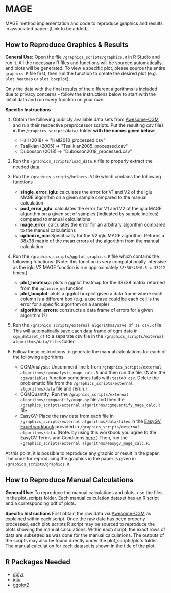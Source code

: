 # MAGE
MAGE method implementation and code to reproduce graphics and results in associated paper: [Link to be added].

## How to Reproduce Graphics & Results
**General Use:** Open the file `/graphics_scripts/graphics.R` in R Studio and run it. All the necessary R files and functions will be sourced automatically, and plots will be generated. To view a specific plot, please source the entire `graphics.R` file first, then run the function to create the desired plot (e.g. `plot_heatmap` or `plot_boxplot`).

Only the data with the final results of the different algorithms is included due to privacy concerns - follow the instructions below to start with the initial data and run every function on your own.

**Specific Instructions**
1. Obtain the following publicly available data sets from [Awesome-CGM](https://github.com/irinagain/Awesome-CGM) and run their respective preprocessor scripts. Put the resulting csv files in the `/graphics_scripts/data/` folder **with the names given below**:
	- Hall (2018) => "Hall2018_processed.csv"
	- Tsalikian (2005) => "Tsalikian2005_processed.csv"
	- Dubosson (2018) => "Dubosson2018_processed.csv"

2. Run the `/graphics_scripts/load_data.R` file to properly extract the needed data.
3. Run the `/graphics_scripts/helpers.R` file which contains the following functions
	- **single_error_iglu**: calculates the error for V1 and V2 of the iglu MAGE algorithm on a given sample compared to the manual calculation
	- **pod_error_iglu**: calculates the error for V1 and V2 of the iglu MAGE algorithm on a given set of samples (indicated by sample indices) compared to manual calculations
	- **mage_error**: calculates the error for an arbitrary algorithm compared to the manual calculations
	- **optimize_ma:** Specifically for the V2 iglu MAGE algorithm. Returns a 38x38 matrix of the mean errors of the algorithm from the manual calculation
4. Run the `/graphics_scripts/ggplot_graphics.R` file which contains the following functions. (Note: this function is very computationally intensive as the iglu V2 MAGE function is run approximately `38*38*46*0.5 = 33212` times.)
	- **plot_heatmap**: plots a ggplot heatmap for the 38x38 matrix returned from the `optimize_ma` function
	- **plot_boxplot**: plots a ggplot boxplot given a data frame where each column is a different box (e.g. a use case could be each cell is the error for a specific algorithm on a sample)
	- **algorithm_errors**: constructs a data frame of errors for a given algorithm (?)
5. Run the `/graphics_scripts/external algorithms/save_df_as_csv.R` file. This will automatically save each data frame of cgm data in `cgm_dataset_df` to a separate csv file in the `/graphics_scripts/external algorithms/data/files` folder.
6. Follow these instructions to generate the manual calculations for each of the following algorithms
	- CGMAnalysis: Uncomment line 5 from `/graphics_scripts/external algorithms/cgmanalysis_mage_calc.R` and then run the file. (Note: the `cgmvariables` function sometimes fails with `test40.csv`. Delete the problematic file from the `/graphics_scripts/external algorithms/data` file and rerun.)
	- CGMQuantify: Run the `/graphics_scripts/external algorithms/cgmquantify/mage.py` file and then the `/graphics_scripts/external algorithms/cgmquantify_mage_calc.R` file
	- EasyGV: Place the raw data from each file in `/graphics_scripts/external algorithms/data/files` in the [EasyGV Excel workbook](https://www.phc.ox.ac.uk/research/technology-outputs/easygv) provided in `/graphics_scripts/external algorithms/data`. (Note: by using this workbook you agree to the EasyGV Terms and Conditions [here](https://www.phc.ox.ac.uk/research/technology-outputs/easygv).) Then, run the `/graphics_scripts/external algorithms/easygv_mage_calc.R`.

At this point, it is possible to reproduce any graphic or result in the paper. The code for reproducing the graphics in the paper is given in `/graphics_scripts/graphics.R`.

## How to Reproduce Manual Calculations
**General Use:** To reproduce the manual calculations and plots, use the files in the plot_scripts folder. Each manual calculation dataset has an R script and a corresponding pdf of plots. 

**Specific Instructions**
First obtain the raw data via [Awesome-CGM](https://github.com/irinagain/Awesome-CGM) as explained within each script. Once the raw data has been properly processed, each plot_scripts R script may be sourced to reproduce the plots showing the manual calculations. Within each script, the exact rows of data are subsetted as was done for the manual calculations. The outputs of the scripts may also be found directly under the plot_scripts/plots folder. The manual calculation for each dataset is shown in the title of the plot.

## R Packages Needed
- [dplyr](https://cran.r-project.org/web/packages/dplyr/index.html)
- [iglu](https://cran.r-project.org/web/packages/iglu/index.html)
- [ggplot2](https://cran.r-project.org/web/packages/ggplot2/index.html)
